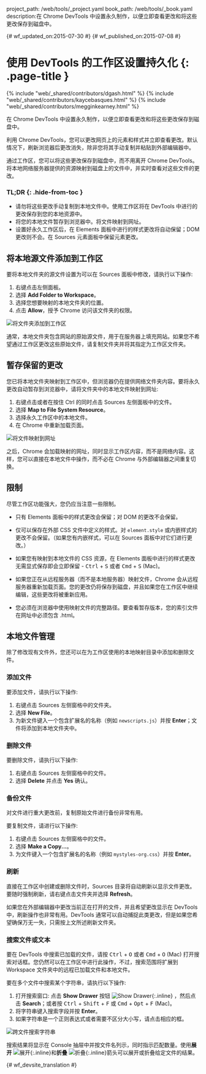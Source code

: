 project_path: /web/tools/_project.yaml
book_path: /web/tools/_book.yaml
description:在 Chrome DevTools 中设置永久制作，以便立即查看更改和将这些更改保存到磁盘中。

{# wf_updated_on:2015-07-30 #}
{# wf_published_on:2015-07-08 #}

# 使用 DevTools 的工作区设置持久化 {: .page-title }

{% include "web/_shared/contributors/dgash.html" %}
{% include "web/_shared/contributors/kaycebasques.html" %}
{% include "web/_shared/contributors/megginkearney.html" %}

在 Chrome DevTools 中设置永久制作，以便立即查看更改和将这些更改保存到磁盘中。

利用 Chrome DevTools，您可以更改网页上的元素和样式并立即查看更改。默认情况下，刷新浏览器后更改消失，除非您将其手动复制并粘贴到外部编辑器中。




通过工作区，您可以将这些更改保存到磁盘中，而不用离开 Chrome DevTools。将本地网络服务器提供的资源映射到磁盘上的文件中，并实时查看对这些文件的更改。





### TL;DR {: .hide-from-toc }
- 请勿将这些更改手动复制到本地文件中。使用工作区将在 DevTools 中进行的更改保存到您的本地资源中。
- 将您的本地文件暂存到浏览器中。将文件映射到网址。
- 设置好永久工作区后，在 Elements 面板中进行的样式更改将自动保留；DOM 更改则不会。在 Sources 元素面板中保留元素更改。


## 将本地源文件添加到工作区

要将本地文件夹的源文件设置为可以在 Sources 面板中修改，请执行以下操作:

1. 右键点击左侧面板。
2. 选择 **Add Folder to Workspace**。
3. 选择您想要映射的本地文件夹的位置。
4. 点击 **Allow**，授予 Chrome 访问该文件夹的权限。

![将文件夹添加到工作区](imgs/addfolder.png)

通常，本地文件夹包含网站的原始源文件，用于在服务器上填充网站。如果您不希望通过工作区更改这些原始文件，请复制文件夹并将其指定为工作区文件夹。

## 暂存保留的更改

您已将本地文件夹映射到工作区中，但浏览器仍在提供网络文件夹内容。要将永久更改自动暂存到浏览器中，请将文件夹中的本地文件映射到网址:




1. 右键点击或者在按住 Ctrl 的同时点击 Sources 左侧面板中的文件。
2. 选择 **Map to File System Resource**。
3. 选择永久工作区中的本地文件。
4. 在 Chrome 中重新加载页面。

![将文件映射到网址](imgs/maptoresource.png)

之后，Chrome 会加载映射的网址，同时显示工作区内容，而不是网络内容。这样，您可以直接在本地文件中操作，而不必在 Chrome 与外部编辑器之间重复切换。






## 限制

尽管工作区功能强大，您仍应当注意一些限制。

* 只有 Elements 面板中的样式更改会保留；对 DOM 的更改不会保留。

* 仅可以保存在外部 CSS 文件中定义的样式。对 `element.style` 或内嵌样式的更改不会保留。（如果您有内嵌样式，可以在 Sources 面板中对它们进行更改。）

* 如果您有映射到本地文件的 CSS 资源，在 Elements 面板中进行的样式更改无需显式保存即会立即保留 - <kbd class="kbd">Ctrl</kbd> + <kbd class="kbd">S</kbd> 或者 <kbd class="kbd">Cmd</kbd> + <kbd class="kbd">S</kbd> (Mac)。


* 如果您正在从远程服务器（而不是本地服务器）映射文件，Chrome 会从远程服务器重新加载页面。您的更改仍将保存到磁盘，并且如果您在工作区中继续编辑，这些更改将被重新应用。

* 您必须在浏览器中使用映射文件的完整路径。要查看暂存版本，您的索引文件在网址中必须包含 .html。

## 本地文件管理

除了修改现有文件外，您还可以在为工作区使用的本地映射目录中添加和删除文件。



### 添加文件

要添加文件，请执行以下操作:

1. 右键点击 Sources 左侧窗格中的文件夹。
2. 选择 **New File**。
3. 为新文件键入一个包含扩展名的名称（例如 `newscripts.js`）并按 **Enter**；文件将添加到本地文件夹中。

### 删除文件

要删除文件，请执行以下操作:

1. 右键点击 Sources 左侧窗格中的文件。
2. 选择 **Delete** 并点击 **Yes** 确认。

### 备份文件

对文件进行重大更改前，复制原始文件进行备份非常有用。


要复制文件，请进行以下操作:

1. 右键点击 Sources 左侧窗格中的文件。
2. 选择 **Make a Copy...**。
3. 为文件键入一个包含扩展名的名称（例如 `mystyles-org.css`）并按 **Enter**。

### 刷新

直接在工作区中创建或删除文件时，Sources 目录将自动刷新以显示文件更改。要随时强制刷新，请右键点击文件夹并选择 **Refresh**。



如果您在外部编辑器中更改当前正在打开的文件，并且希望更改显示在 DevTools 中，刷新操作也非常有用。DevTools 通常可以自动捕捉此类更改，但是如果您希望确保万无一失，只需按上文所述刷新文件夹。

### 搜索文件或文本

要在 DevTools 中搜索已加载的文件，请按 <kbd class="kbd">Ctrl</kbd> + <kbd class="kbd">O</kbd> 或者 <kbd class="kbd">Cmd</kbd> + <kbd class="kbd">O</kbd> (Mac) 打开搜索对话框。您仍然可以在工作区中进行此操作，不过，搜索范围将扩展到 Workspace 文件夹中的远程已加载文件和本地文件。






要在多个文件中搜索某个字符串，请执行以下操作:

1. 打开搜索窗口: 点击 **Show Drawer** 按钮 ![Show Drawer](imgs/show_drawer_button.png){:.inline} ，然后点击 **Search**；或者按 <kbd class="kbd">Ctrl</kbd> + <kbd class="kbd">Shift</kbd> + <kbd class="kbd">F</kbd> 或 <kbd class="kbd">Cmd</kbd> + <kbd class="kbd">Opt</kbd> + <kbd class="kbd">F</kbd> (Mac)。
2. 将字符串键入搜索字段并按 **Enter**。
3. 如果字符串是一个正则表达式或者需要不区分大小写，请点击相应的框。


![跨文件搜索字符串](imgs/searchacross.png)

搜索结果将显示在 Console 抽屉中并按文件名列示，同时指示匹配数量。使用**展开** ![展开](imgs/expand_button.png){:.inline}和**折叠** ![折叠](imgs/collapse_button.png){:.inline}箭头可以展开或折叠给定文件的结果。



{# wf_devsite_translation #}
